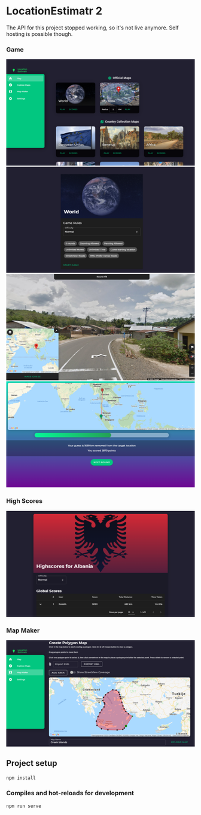 # LocationEstimatr 2
The API for this project stopped working, so it's not live anymore. Self hosting is possible though. 



### Game
![Screenshot1](/data/screenshots/1.png)
![Screenshot2](/data/screenshots/2.png)
![Screenshot3](/data/screenshots/3.png)
![Screenshot4](/data/screenshots/4.png)
### High Scores
![Screenshot5](/data/screenshots/5.png)
### Map Maker
![Screenshot6](/data/screenshots/6.png)


## Project setup
```
npm install
```

### Compiles and hot-reloads for development
```
npm run serve
```
